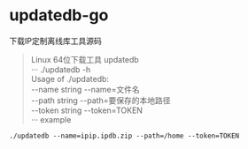 # updatedb-go
下载IP定制离线库工具源码

> Linux 64位下载工具 updatedb    
···
./updatedb -h  
Usage of ./updatedb:   
      --name string    --name=文件名  
      --path string    --path=要保存的本地路径  
      --token string   --token=TOKEN  
···
> example
````
./updatedb --name=ipip.ipdb.zip --path=/home --token=TOKEN
````
